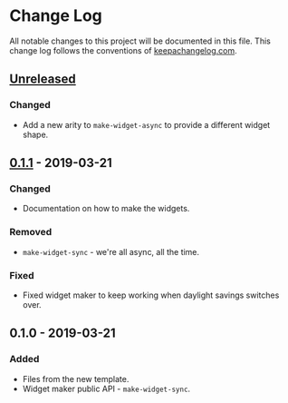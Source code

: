 # Change Log
All notable changes to this project will be documented in this file. This change log follows the conventions of [keepachangelog.com](http://keepachangelog.com/).

## [Unreleased]
### Changed
- Add a new arity to `make-widget-async` to provide a different widget shape.

## [0.1.1] - 2019-03-21
### Changed
- Documentation on how to make the widgets.

### Removed
- `make-widget-sync` - we're all async, all the time.

### Fixed
- Fixed widget maker to keep working when daylight savings switches over.

## 0.1.0 - 2019-03-21
### Added
- Files from the new template.
- Widget maker public API - `make-widget-sync`.

[Unreleased]: https://github.com/your-name/parse-json/compare/0.1.1...HEAD
[0.1.1]: https://github.com/your-name/parse-json/compare/0.1.0...0.1.1

